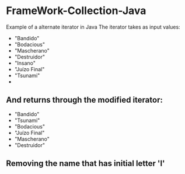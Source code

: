 # FrameWork-Collection-Java
Example of a alternate iterator in Java
The iterator takes as input values:

*  "Bandido"
*  "Bodacious"
*  "Mascherano"
*  "Destruidor"
*  "Insano"
*  "Juízo Final"
*  "Tsunami"
*  
## And returns through the modified iterator:

*  "Bandido"
*  "Tsunami"
*  "Bodacious"
*  "Juízo Final"
*  "Mascherano"
*  "Destruidor"

## Removing the name that has initial letter 'I'
